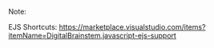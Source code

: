 Note: 

EJS Shortcuts: https://marketplace.visualstudio.com/items?itemName=DigitalBrainstem.javascript-ejs-support